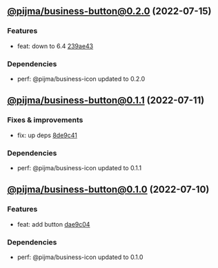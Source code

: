 ## [@pijma/business-button@0.2.0](https://github.com/qiwi/pijma-business/compare/2022.7.11-pijma.business-button.0.1.1-f0...2022.7.15-pijma.business-button.0.2.0-f0) (2022-07-15)

### Features
* feat: down to 6.4 [239ae43](https://github.com/qiwi/pijma-business/commit/239ae43f8743bbf0d4d2ac5c65f13b462bf832c9)

### Dependencies
* perf: @pijma/business-icon updated to 0.2.0

## [@pijma/business-button@0.1.1](https://github.com/qiwi/pijma-business/compare/2022.7.10-pijma.business-button.0.1.0-f0...2022.7.11-pijma.business-button.0.1.1-f0) (2022-07-11)

### Fixes & improvements
* fix: up deps [8de9c41](https://github.com/qiwi/pijma-business/commit/8de9c418fcc3c850f99d684bfa9c85fe41e5fe1c)

### Dependencies
* perf: @pijma/business-icon updated to 0.1.1

## [@pijma/business-button@0.1.0](https://github.com/qiwi/pijma-business/compare/undefined...2022.7.10-pijma.business-button.0.1.0-f0) (2022-07-10)

### Features
* feat: add button [dae9c04](https://github.com/qiwi/pijma-business/commit/dae9c04983e191245f883f12bdaf38448710f149)

### Dependencies
* perf: @pijma/business-icon updated to 0.1.0
